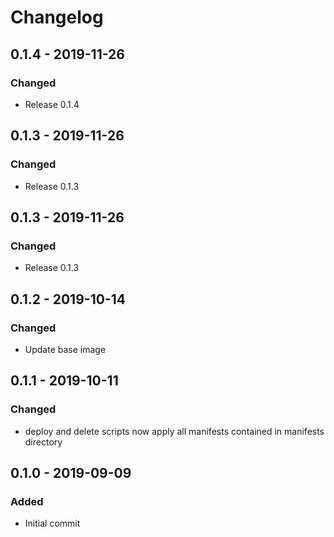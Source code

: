 # Changelog

## 0.1.4 - 2019-11-26
### Changed
- Release 0.1.4

## 0.1.3 - 2019-11-26
### Changed
- Release 0.1.3

## 0.1.3 - 2019-11-26
### Changed
- Release 0.1.3

## 0.1.2 - 2019-10-14
### Changed
- Update base image

## 0.1.1 - 2019-10-11
### Changed
- deploy and delete scripts now apply all manifests contained in manifests directory

## 0.1.0 - 2019-09-09
### Added
- Initial commit